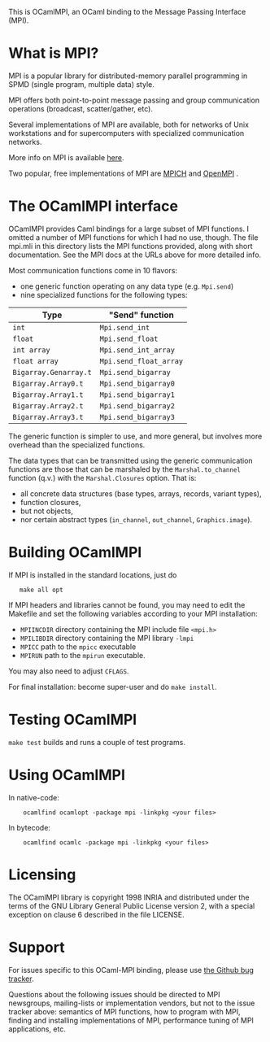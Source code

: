 This is OCamlMPI, an OCaml binding to the Message Passing Interface (MPI).

# What is MPI?

MPI is a popular library for distributed-memory parallel programming
in SPMD (single program, multiple data) style.

MPI offers both point-to-point message passing and group communication
operations (broadcast, scatter/gather, etc).

Several implementations of MPI are available, both for networks of
Unix workstations and for supercomputers with specialized communication
networks.

More info on MPI is available [here](https://www.mcs.anl.gov/mpi/).

Two popular, free implementations of MPI are
  [MPICH](https://www.mpich.org/)
and
  [OpenMPI](https://www.open-mpi.org/) .

# The OCamlMPI interface

OCamlMPI provides Caml bindings for a large subset of MPI functions.
I omitted a number of MPI functions for which I had no use, though.
The file mpi.mli in this directory lists the MPI functions provided,
along with short documentation.  See the MPI docs at the URLs above
for more detailed info.

Most communication functions come in 10 flavors:
- one generic function operating on any data type  (e.g. `Mpi.send`)
- nine specialized functions for the following types:

| Type                  | "Send" function          |
|-----------------------|--------------------------|
| `int`                 | `Mpi.send_int`           |
| `float`               | `Mpi.send_float`         |
| `int array`           | `Mpi.send_int_array`     |
| `float array`         | `Mpi.send_float_array`   |
| `Bigarray.Genarray.t` | `Mpi.send_bigarray`      |
| `Bigarray.Array0.t`   | `Mpi.send_bigarray0`     |
| `Bigarray.Array1.t`   | `Mpi.send_bigarray1`     |
| `Bigarray.Array2.t`   | `Mpi.send_bigarray2`     |
| `Bigarray.Array3.t`   | `Mpi.send_bigarray3`     |

The generic function is simpler to use, and more general, but involves
more overhead than the specialized functions.

The data types that can be transmitted using the generic
communication functions are those that can be marshaled by the
`Marshal.to_channel` function (q.v.) with the `Marshal.Closures` option.
That is:
  - all concrete data structures (base types, arrays, records, variant types),
  - function closures,
  - but not objects,
  - nor certain abstract types (`in_channel`, `out_channel`, `Graphics.image`).

# Building OCamlMPI

If MPI is installed in the standard locations, just do

       make all opt

If MPI headers and libraries cannot be found, you may need to edit the
Makefile and set the following variables according to your MPI
installation:

- `MPIINCDIR`    directory containing the MPI include file `<mpi.h>`
- `MPILIBDIR`    directory containing the MPI library `-lmpi`
- `MPICC`        path to the `mpicc` executable
- `MPIRUN`       path to the `mpirun` executable.

You may also need to adjust `CFLAGS`.

For final installation: become super-user and do `make install`.

# Testing OCamlMPI

`make test` builds and runs a couple of test programs.

# Using OCamlMPI

In native-code:

        ocamlfind ocamlopt -package mpi -linkpkg <your files>

In bytecode:

        ocamlfind ocamlc -package mpi -linkpkg <your files>

# Licensing

The OCamlMPI library is copyright 1998 INRIA and distributed under the
terms of the GNU Library General Public License version 2, with a
special exception on clause 6 described in the file LICENSE.


# Support

For issues specific to this OCaml-MPI binding, please use
[the Github bug tracker](https://github.com/xavierleroy/ocamlmpi/issues).

Questions about the following issues should be directed to MPI
newsgroups, mailing-lists or implementation vendors, but not to the
issue tracker above: semantics of MPI functions, how to program with
MPI, finding and installing implementations of MPI, performance tuning
of MPI applications, etc.


